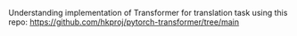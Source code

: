 Understanding implementation of Transformer for translation task using this repo: https://github.com/hkproj/pytorch-transformer/tree/main 
